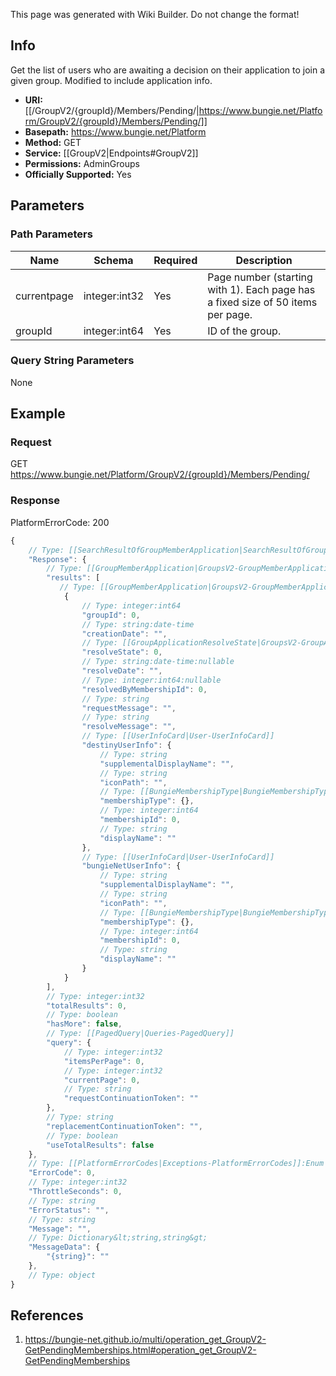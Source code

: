 <span class="wiki-builder">This page was generated with Wiki Builder. Do not change the format!</span>

## Info
Get the list of users who are awaiting a decision on their application to join a given group. Modified to include application info.

* **URI:** [[/GroupV2/{groupId}/Members/Pending/|https://www.bungie.net/Platform/GroupV2/{groupId}/Members/Pending/]]
* **Basepath:** https://www.bungie.net/Platform
* **Method:** GET
* **Service:** [[GroupV2|Endpoints#GroupV2]]
* **Permissions:** AdminGroups
* **Officially Supported:** Yes

## Parameters
### Path Parameters
Name | Schema | Required | Description
---- | ------ | -------- | -----------
currentpage | integer:int32 | Yes | Page number (starting with 1). Each page has a fixed size of 50 items per page.
groupId | integer:int64 | Yes | ID of the group.

### Query String Parameters
None

## Example
### Request
GET https://www.bungie.net/Platform/GroupV2/{groupId}/Members/Pending/

### Response
PlatformErrorCode: 200
```javascript
{
    // Type: [[SearchResultOfGroupMemberApplication|SearchResultOfGroupMemberApplication]]
    "Response": {
        // Type: [[GroupMemberApplication|GroupsV2-GroupMemberApplication]][]
        "results": [
           // Type: [[GroupMemberApplication|GroupsV2-GroupMemberApplication]]
            {
                // Type: integer:int64
                "groupId": 0,
                // Type: string:date-time
                "creationDate": "",
                // Type: [[GroupApplicationResolveState|GroupsV2-GroupApplicationResolveState]]:Enum
                "resolveState": 0,
                // Type: string:date-time:nullable
                "resolveDate": "",
                // Type: integer:int64:nullable
                "resolvedByMembershipId": 0,
                // Type: string
                "requestMessage": "",
                // Type: string
                "resolveMessage": "",
                // Type: [[UserInfoCard|User-UserInfoCard]]
                "destinyUserInfo": {
                    // Type: string
                    "supplementalDisplayName": "",
                    // Type: string
                    "iconPath": "",
                    // Type: [[BungieMembershipType|BungieMembershipType]]:Enum
                    "membershipType": {},
                    // Type: integer:int64
                    "membershipId": 0,
                    // Type: string
                    "displayName": ""
                },
                // Type: [[UserInfoCard|User-UserInfoCard]]
                "bungieNetUserInfo": {
                    // Type: string
                    "supplementalDisplayName": "",
                    // Type: string
                    "iconPath": "",
                    // Type: [[BungieMembershipType|BungieMembershipType]]:Enum
                    "membershipType": {},
                    // Type: integer:int64
                    "membershipId": 0,
                    // Type: string
                    "displayName": ""
                }
            }
        ],
        // Type: integer:int32
        "totalResults": 0,
        // Type: boolean
        "hasMore": false,
        // Type: [[PagedQuery|Queries-PagedQuery]]
        "query": {
            // Type: integer:int32
            "itemsPerPage": 0,
            // Type: integer:int32
            "currentPage": 0,
            // Type: string
            "requestContinuationToken": ""
        },
        // Type: string
        "replacementContinuationToken": "",
        // Type: boolean
        "useTotalResults": false
    },
    // Type: [[PlatformErrorCodes|Exceptions-PlatformErrorCodes]]:Enum
    "ErrorCode": 0,
    // Type: integer:int32
    "ThrottleSeconds": 0,
    // Type: string
    "ErrorStatus": "",
    // Type: string
    "Message": "",
    // Type: Dictionary&lt;string,string&gt;
    "MessageData": {
        "{string}": ""
    },
    // Type: object
}

```

## References
1. https://bungie-net.github.io/multi/operation_get_GroupV2-GetPendingMemberships.html#operation_get_GroupV2-GetPendingMemberships
